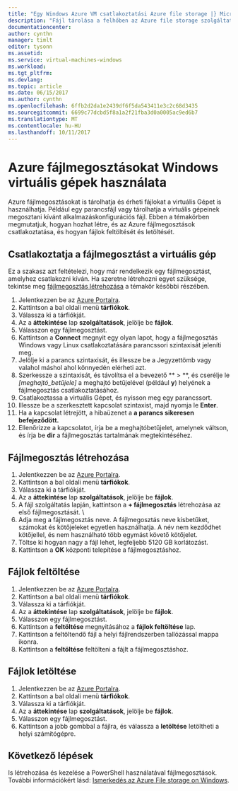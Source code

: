 ```yaml
---
title: "Egy Windows Azure VM csatlakoztatási Azure file storage |} Microsoft Docs"
description: "Fájl tárolása a felhőben az Azure file storage szolgáltatással, és a felhőalapú fájlmegosztást csatlakoztathatja egy Azure virtuális gép (VM)."
documentationcenter: 
author: cynthn
manager: timlt
editor: tysonn
ms.assetid: 
ms.service: virtual-machines-windows
ms.workload: 
ms.tgt_pltfrm: 
ms.devlang: 
ms.topic: article
ms.date: 06/15/2017
ms.author: cynthn
ms.openlocfilehash: 6ffb2d2da1e2439df6f5da543411e3c2c68d3435
ms.sourcegitcommit: 6699c77dcbd5f8a1a2f21fba3d0a0005ac9ed6b7
ms.translationtype: MT
ms.contentlocale: hu-HU
ms.lasthandoff: 10/11/2017
---
```

# <a name="use-azure-file-shares-with-windows-vms"></a>Azure fájlmegosztásokat Windows virtuális gépek használata 

Azure fájlmegosztásokat is tárolhatja és érheti fájlokat a virtuális Gépet is használhatja. Például egy parancsfájl vagy tárolhatja a virtuális gépeinek megosztani kívánt alkalmazáskonfigurációs fájl. Ebben a témakörben megmutatjuk, hogyan hozhat létre, és az Azure fájlmegosztások csatlakoztatása, és hogyan fájlok feltöltését és letöltését.

## <a name="connect-to-a-file-share-from-a-vm"></a>Csatlakoztatja a fájlmegosztást a virtuális gép

Ez a szakasz azt feltételezi, hogy már rendelkezik egy fájlmegosztást, amelyhez csatlakozni kíván. Ha szeretne létrehozni egyet szüksége, tekintse meg [fájlmegosztás létrehozása](#create-a-file-share) a témakör későbbi részében.

1. Jelentkezzen be az [Azure Portalra](https://portal.azure.com).
2. Kattintson a bal oldali menü **tárfiókok**.
3. Válassza ki a tárfiókját.
4. Az a **áttekintése** lap **szolgáltatások**, jelölje be **fájlok**.
5. Válasszon egy fájlmegosztást.
6. Kattintson a **Connect** megnyit egy olyan lapot, hogy a fájlmegosztás Windows vagy Linux csatlakoztatására parancssori szintaxisát jeleníti meg.
7. Jelölje ki a parancs szintaxisát, és illessze be a Jegyzettömb vagy valahol máshol ahol könnyedén elérheti azt. 
8. Szerkessze a szintaxisát, és távolítsa el a bevezető ** > **, és cserélje le *[meghajtó_betűjele]* a meghajtó betűjelével (például **y**) helyének a fájlmegosztás csatlakoztatásához.
8. Csatlakoztassa a virtuális Gépet, és nyisson meg egy parancssort.
9. Illessze be a szerkesztett kapcsolat szintaxist, majd nyomja le **Enter**.
10. Ha a kapcsolat létrejött, a hibaüzenet a **a parancs sikeresen befejeződött.**
11. Ellenőrizze a kapcsolatot, írja be a meghajtóbetűjelet, amelynek váltson, és írja be **dir** a fájlmegosztás tartalmának megtekintéséhez.



## <a name="create-a-file-share"></a>Fájlmegosztás létrehozása 
1. Jelentkezzen be az [Azure Portalra](https://portal.azure.com).
2. Kattintson a bal oldali menü **tárfiókok**.
3. Válassza ki a tárfiókját.
4. Az a **áttekintése** lap **szolgáltatások**, jelölje be **fájlok**.
5. A fájl szolgáltatás lapján, kattintson a **+ fájlmegosztás** létrehozása az első fájlmegosztását. \
6. Adja meg a fájlmegosztás neve. A fájlmegosztás neve kisbetűket, számokat és kötőjeleket egyetlen használhatja. A név nem kezdődhet kötőjellel, és nem használható több egymást követő kötőjelet. 
7. Töltse ki hogyan nagy a fájl lehet, legfeljebb 5120 GB korlátozást.
8. Kattintson a **OK** központi telepítése a fájlmegosztáshoz.
   
## <a name="upload-files"></a>Fájlok feltöltése
1. Jelentkezzen be az [Azure Portalra](https://portal.azure.com).
2. Kattintson a bal oldali menü **tárfiókok**.
3. Válassza ki a tárfiókját.
4. Az a **áttekintése** lap **szolgáltatások**, jelölje be **fájlok**.
5. Válasszon egy fájlmegosztást.
6. Kattintson a **feltöltése** megnyitásához a **fájlok feltöltése** lap.
7. Kattintson a feltöltendő fájl a helyi fájlrendszerben tallózással mappa ikonra.   
8. Kattintson a **feltöltése** feltölteni a fájlt a fájlmegosztáshoz.

## <a name="download-files"></a>Fájlok letöltése
1. Jelentkezzen be az [Azure Portalra](https://portal.azure.com).
2. Kattintson a bal oldali menü **tárfiókok**.
3. Válassza ki a tárfiókját.
4. Az a **áttekintése** lap **szolgáltatások**, jelölje be **fájlok**.
5. Válasszon egy fájlmegosztást.
6. Kattintson a jobb gombbal a fájlra, és válassza a **letöltése** letöltheti a helyi számítógépre.
   

## <a name="next-steps"></a>Következő lépések

Is létrehozása és kezelése a PowerShell használatával fájlmegosztások. További információkért lásd: [Ismerkedés az Azure File storage on Windows](../../storage/files/storage-dotnet-how-to-use-files.md).
